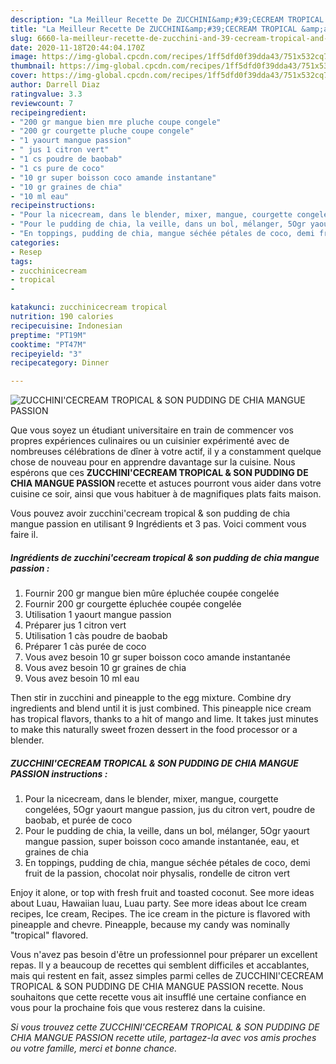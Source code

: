 ```yaml
---
description: "La Meilleur Recette De ZUCCHINI&amp;#39;CECREAM TROPICAL &amp;amp; SON PUDDING DE CHIA MANGUE PASSION"
title: "La Meilleur Recette De ZUCCHINI&amp;#39;CECREAM TROPICAL &amp;amp; SON PUDDING DE CHIA MANGUE PASSION"
slug: 6660-la-meilleur-recette-de-zucchini-and-39-cecream-tropical-and-amp-son-pudding-de-chia-mangue-passion
date: 2020-11-18T20:44:04.170Z
image: https://img-global.cpcdn.com/recipes/1ff5dfd0f39dda43/751x532cq70/zucchinicecream-tropical-son-pudding-de-chia-mangue-passion-photo-principale-de-la-recette.jpg
thumbnail: https://img-global.cpcdn.com/recipes/1ff5dfd0f39dda43/751x532cq70/zucchinicecream-tropical-son-pudding-de-chia-mangue-passion-photo-principale-de-la-recette.jpg
cover: https://img-global.cpcdn.com/recipes/1ff5dfd0f39dda43/751x532cq70/zucchinicecream-tropical-son-pudding-de-chia-mangue-passion-photo-principale-de-la-recette.jpg
author: Darrell Diaz
ratingvalue: 3.3
reviewcount: 7
recipeingredient:
- "200 gr mangue bien mre pluche coupe congele"
- "200 gr courgette pluche coupe congele"
- "1 yaourt mangue passion"
- " jus 1 citron vert"
- "1 cs poudre de baobab"
- "1 cs pure de coco"
- "10 gr super boisson coco amande instantane"
- "10 gr graines de chia"
- "10 ml eau"
recipeinstructions:
- "Pour la nicecream, dans le blender, mixer, mangue, courgette congelées, 5Ogr yaourt mangue passion, jus du citron vert, poudre de baobab, et purée de coco"
- "Pour le pudding de chia, la veille, dans un bol, mélanger, 5Ogr yaourt mangue passion, super boisson coco amande instantanée, eau, et graines de chia"
- "En toppings, pudding de chia, mangue séchée pétales de coco, demi fruit de la passion, chocolat noir physalis, rondelle de citron vert"
categories:
- Resep
tags:
- zucchinicecream
- tropical
- 

katakunci: zucchinicecream tropical  
nutrition: 190 calories
recipecuisine: Indonesian
preptime: "PT19M"
cooktime: "PT47M"
recipeyield: "3"
recipecategory: Dinner

---
```



![ZUCCHINI&#39;CECREAM TROPICAL &amp; SON PUDDING DE CHIA MANGUE PASSION](https://img-global.cpcdn.com/recipes/1ff5dfd0f39dda43/751x532cq70/zucchinicecream-tropical-son-pudding-de-chia-mangue-passion-photo-principale-de-la-recette.jpg)

Que vous soyez un étudiant universitaire en train de commencer vos propres expériences culinaires ou un cuisinier expérimenté avec de nombreuses célébrations de dîner à votre actif, il y a constamment quelque chose de nouveau pour en apprendre davantage sur la cuisine. Nous espérons que ces <strong> ZUCCHINI&#39;CECREAM TROPICAL &amp; SON PUDDING DE CHIA MANGUE PASSION </strong> recette et astuces pourront vous aider dans votre cuisine ce soir, ainsi que vous habituer à de magnifiques plats faits maison.

<!--inarticleads1-->

Vous pouvez avoir zucchini&#39;cecream tropical &amp; son pudding de chia mangue passion en utilisant 9 Ingrédients et 3 pas. Voici comment vous faire il.

##### Ingrédients de zucchini&#39;cecream tropical &amp; son pudding de chia mangue passion :

1. Fournir 200 gr mangue bien mûre épluchée coupée congelée
1. Fournir 200 gr courgette épluchée coupée congelée
1. Utilisation 1 yaourt mangue passion
1. Préparer  jus 1 citron vert
1. Utilisation 1 càs poudre de baobab
1. Préparer 1 càs purée de coco
1. Vous avez besoin 10 gr super boisson coco amande instantanée
1. Vous avez besoin 10 gr graines de chia
1. Vous avez besoin 10 ml eau


Then stir in zucchini and pineapple to the egg mixture. Combine dry ingredients and blend until it is just combined. This pineapple nice cream has tropical flavors, thanks to a hit of mango and lime. It takes just minutes to make this naturally sweet frozen dessert in the food processor or a blender. 

<!--inarticleads2-->

##### ZUCCHINI&#39;CECREAM TROPICAL &amp; SON PUDDING DE CHIA MANGUE PASSION instructions :

1. Pour la nicecream, dans le blender, mixer, mangue, courgette congelées, 5Ogr yaourt mangue passion, jus du citron vert, poudre de baobab, et purée de coco
1. Pour le pudding de chia, la veille, dans un bol, mélanger, 5Ogr yaourt mangue passion, super boisson coco amande instantanée, eau, et graines de chia
1. En toppings, pudding de chia, mangue séchée pétales de coco, demi fruit de la passion, chocolat noir physalis, rondelle de citron vert


Enjoy it alone, or top with fresh fruit and toasted coconut. See more ideas about Luau, Hawaiian luau, Luau party. See more ideas about Ice cream recipes, Ice cream, Recipes. The ice cream in the picture is flavored with pineapple and chevre. Pineapple, because my candy was nominally &#34;tropical&#34; flavored. 

<!--inarticleads1-->

<p>
Vous n'avez pas besoin d'être un professionnel pour préparer un excellent repas. Il y a beaucoup de recettes qui semblent difficiles et accablantes, mais qui restent en fait, assez simples parmi celles de ZUCCHINI&#39;CECREAM TROPICAL &amp; SON PUDDING DE CHIA MANGUE PASSION recette. Nous souhaitons que cette recette vous ait insufflé une certaine confiance en vous pour la prochaine fois que vous resterez dans la cuisine.
</p>

<p>
<i>Si vous trouvez cette ZUCCHINI&#39;CECREAM TROPICAL &amp; SON PUDDING DE CHIA MANGUE PASSION recette utile, partagez-la avec vos amis proches ou votre famille, merci et bonne chance.</i>
</p>
